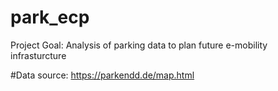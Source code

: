 # park_ecp
Project Goal: Analysis of parking data to plan future e-mobility infrasturcture



#Data source: https://parkendd.de/map.html
